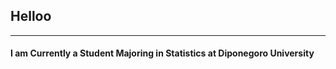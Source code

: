 ## Helloo

---
#### I am Currently a Student Majoring in Statistics at Diponegoro University
<!-- Remove above link if you don't want to attibute -->
